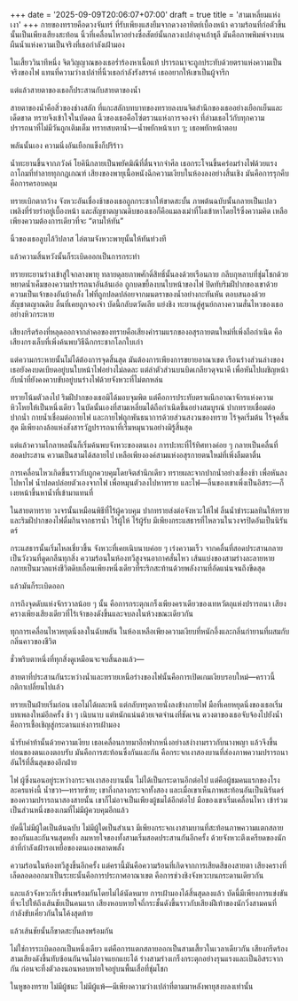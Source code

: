 +++
date = '2025-09-09T20:06:07+07:00'
draft = true
title = 'สามเหลี่ยมแห่งเงา'
+++
กายของทรายคือดวงจันทร์ ที่รับเพียงแสงยืมจากดวงอาทิตย์เบื้องหน้า ความร้อนที่ก่อตัวขึ้นนั้นเป็นเพียงเสียงสะท้อน นิ้วที่เคลื่อนไหวอย่างซื่อสัตย์นั้นกลวงเปล่าดุจเถ้าธุลี มันคือภาพพิมพ์จางบนผืนน้ำแห่งความเป็นจริงที่เธอกำลังเฝ้ามอง

ในเสี้ยววินาทีหนึ่ง จิตวิญญาณของเธอร่ำร้องหาเนื้อแท้ ปรารถนาจะถูกประทับด้วยตราแห่งความเป็นจริงของไฟ แทนที่ความว่างเปล่าที่นิ้วเธอกำลังรังสรรค์ เธออยากให้เขาเป็นผู้จารึก

แต่แล้วสายตาของเธอก็ประสานกับสายตาของน้ำ

สายตาของน้ำคือสิ่วของช่างสลัก ที่แกะสลักบทบาทของทรายลงบนจิตสำนึกของเธออย่างเยือกเย็นและเด็ดขาด ทรายจึงเข้าใจในบัดดล นิ้วของเธอคือโซ่ตรวนแห่งการจองจำ ที่ล่ามเธอไว้กับทุกความปรารถนาที่ไม่มีวันถูกเติมเต็ม
ทรายสบตาน้ำ—น้ำพยักหน้าเบา ๆ; เธอพยักหน้าตอบ

พลันนั้นเอง ความนิ่งอันเยือกแข็งก็ปริร้าว

น้ำทะยานขึ้นจากภวังค์ โยคินีกลายเป็นพยัคฆิณีที่ตื่นจากจำศีล เธอกระโจนขึ้นคร่อมร่างไฟด้วยแรงถาโถมที่ทำลายทุกกฎเกณฑ์ เสียงของพายุเนื้อหนังฉีกความเงียบในห้องลงอย่างสิ้นเชิง มันคือการรุกคืบ คือการครอบคลุม

ทรายเบิกตากว้าง จังหวะอันเชื่องช้าของเธอถูกกระชากให้ขาดสะบั้น ภาพต้นฉบับนั้นกลายเป็นเปลวเพลิงที่ร่ายรำอยู่เบื้องหน้า และสัญชาตญาณดิบของเธอก็คือแมลงเม่าที่โผเข้าหาโดยไร้ซึ่งความคิด เหลือเพียงความต้องการเดียวที่จะ “ตามให้ทัน”

นิ้วของเธอลูบไล้วิปลาส ไล่ตามจังหวะพายุนั้นให้ทันท่วงที

แล้วความสิ้นหวังนั้นก็ระเบิดออกเป็นการกระทำ

ทรายทะยานร่างเข้าสู่ใจกลางพายุ ทลายดุลยภาพศักดิ์สิทธิ์นั้นลงด้วยเรือนกาย กลีบกุหลาบที่ชุ่มโชกด้วยหยาดน้ำเค็มของความปรารถนาอันล้นเอ่อ ถูกบดขยี้ลงบนใบหน้าของไฟ ปิดทับริมฝีปากของเขาด้วยความเป็นเจ้าของอันบ้าคลั่ง ไฟที่ถูกปลดปล่อยจากมนตราของน้ำอย่างกะทันหัน ตอบสนองด้วยสัญชาตญาณดิบ ลิ้นที่เคยถูกจองจำ บัดนี้กลับตวัดเลีย แย่งชิง ทะยานสู่ศูนย์กลางความสั่นไหวของเธออย่างหิวกระหาย

เสียงกรีดร้องที่หลุดออกจากลำคอของทรายคือเสียงคำรามแรกของอสุรกายตนใหม่ที่เพิ่งถือกำเนิด คือเสียงกรงเล็บที่เพิ่งค้นพบวิธีฉีกกระชากโลกใบเก่า

แต่ความกระหายนั้นไม่ได้ต้องการจุดสิ้นสุด มันต้องการเพียงการขยายอาณาเขต เรือนร่างส่วนล่างของเธอยังคงบดเบียดอยู่บนใบหน้าไฟอย่างไม่ลดละ แต่ลำตัวส่วนบนบิดเกลียวดุจนาคี เพื่อหันไปเผชิญหน้ากับน้ำที่ยังคงควบขับอยู่บนร่างไฟด้วยจังหวะที่ไม่ตกหล่น

ทรายโน้มตัวลงไป ริมฝีปากของเธอมิได้มอบจุมพิต แต่คือการประทับตราผนึกอาณาจักรแห่งความหิวโหยให้เป็นหนึ่งเดียว ในบัดนั้นเองที่สามเหลี่ยมได้ถือกำเนิดขึ้นอย่างสมบูรณ์ ปากทรายเชื่อมต่อปากน้ำ กายน้ำเชื่อมต่อกายไฟ และกายไฟถูกพันธนาการด้วยส่วนสงวนของทราย ไร้จุดเริ่มต้น ไร้จุดสิ้นสุด มีเพียงกงล้อแห่งสังสารวัฏปรารถนาที่เริ่มหมุนวนอย่างมิรู้สิ้นสุด

แต่แล้วความโกลาหลนั้นก็เริ่มค้นพบจังหวะของตนเอง การปะทะที่ไร้ทิศทางค่อย ๆ กลายเป็นคลื่นที่สอดประสาน ความเป็นสามได้สลายไป เหลือเพียงองค์สามแห่งอสุรกายตนใหม่ที่เพิ่งลืมตาตื่น

การเคลื่อนไหวเกิดขึ้นราวกับถูกควบคุมโดยจิตสำนึกเดียว ทรายผละจากปากน้ำอย่างเชื่องช้า เพื่อหันลงไปหาไฟ น้ำปลดปล่อยตัวเองจากไฟ เพื่อหมุนตัวลงไปหาทราย และไฟ—ลิ้นของเขาเพิ่งเป็นอิสระ—ก็เงยหน้าขึ้นหาน้ำที่เข้ามาแทนที่

ในสายตาทราย วงจรนั้นเหมือนพิธีที่ไร้ผู้ควบคุม ปากทรายส่งต่อจังหวะให้ไฟ ลิ้นน้ำชำระมลทินให้ทราย และริมฝีปากของไฟดื่มกินจากธารน้ำ ไร้ผู้ให้ ไร้ผู้รับ มีเพียงกระแสธารที่ไหลวนในวงจรปิดอันเป็นนิรันดร์

กระแสธารนั้นเริ่มไหลเชี่ยวขึ้น จังหวะที่เคยเนิบนาบค่อย ๆ เร่งความเร็ว จากคลื่นที่สอดประสานกลายเป็นวังวนที่ดูดกลืนทุกสิ่ง ความร้อนในห้องทวีสูงจนอากาศสั่นไหว เส้นแบ่งของสามร่างละลายหาย กลายเป็นมวลแห่งชีวิตดิบเถื่อนเพียงหนึ่งเดียวที่ระริกสะท้านด้วยพลังงานที่อัดแน่นจนถึงขีดสุด

แล้วมันก็ระเบิดออก

การถึงจุดดับแห่งจักรวาลน้อย ๆ นั้น คือการกระตุกเกร็งเพียงคราเดียวของเทหวัตถุแห่งปรารถนา เสียงครางเพียงเสียงเดียวที่ไร้เจ้าของดังขึ้นและจบลงในห้วงขณะเดียวกัน

ทุกการเคลื่อนไหวหยุดนิ่งลงในฉับพลัน ในห้องเหลือเพียงความเงียบที่หนักอึ้งและกลิ่นกำยานที่ผสมกับกลิ่นคาวของชีวิต

ชั่วพริบตาหนึ่งที่ทุกสิ่งดูเหมือนจะจบสิ้นลงแล้ว—

สายตาที่ประสานกันระหว่างน้ำและทรายเหนือร่างของไฟนั้นคือการเปิดเกมเงียบรอบใหม่—คราวนี้กติกาเปลี่ยนไปแล้ว

ทรายเป็นฝ่ายเริ่มก่อน เธอไม่ได้ผละหนี แต่กลับทรุดกายนั่งลงข้างกายไฟ มือที่เคยหยุดนิ่งของเธอเริ่มบทเพลงใหม่อีกครั้ง ช้า ๆ เนิบนาบ แต่หนักแน่นด้วยเจตจำนงที่ชัดเจน ดวงตาของเธอจับจ้องไปยังน้ำ คือการเชื้อเชิญสู่กระดานแห่งการเฝ้ามอง

น้ำรับคำท้านั้นด้วยความเงียบ เธอเคลื่อนกายมาอีกฟากหนึ่งอย่างสง่างามราวกับนางพญา แล้วจึงขึ้นท่อนของตนเองตอบรับ มันคือการสะท้อนซึ่งกันและกัน คือกระจกเงาสองบานที่ส่องภาพความปรารถนาอันไร้ที่สิ้นสุดของอีกฝ่าย

ไฟ ผู้ซึ่งนอนอยู่ระหว่างกระจกเงาสองบานนั้น ไม่ได้เป็นกระดานอีกต่อไป แต่คือผู้ชมคนแรกของโรงละครแห่งนี้ น้ำขวา—ทรายซ้าย; เขากึ่งกลางกระจกทั้งสอง และเมื่อเขาเห็นภาพสะท้อนอันเป็นนิรันดร์ของความปรารถนาสองสายนั้น เขาก็ไม่อาจเป็นเพียงผู้ชมได้อีกต่อไป มือของเขาเริ่มเคลื่อนไหว เข้าร่วมเป็นส่วนหนึ่งของเกมที่ไม่มีผู้ควบคุมอีกแล้ว

บัดนี้ไม่มีผู้ใดเป็นต้นฉบับ ไม่มีผู้ใดเป็นสำเนา มีเพียงกระจกเงาสามบานที่สะท้อนภาพความแตกสลายของกันและกันจนสุดหยั่ง ลมหายใจของทั้งสามเริ่มสอดประสานกันอีกครั้ง ด้วยจังหวะตึงเครียดของนักล่าที่กำลังเฝ้ารอเหยื่อของตนเองพลาดพลั้ง

ความร้อนในห้องทวีสูงขึ้นอีกครั้ง แต่ครานี้มันคือความร้อนที่เกิดจากการเสียดสีของสายตา เสียงครางที่เล็ดลอดออกมาเป็นระยะนั้นคือการประกาศอาณาเขต คือการช่วงชิงจังหวะบนกระดานเดียวกัน

และแล้วจังหวะก็เร่งขึ้นพร้อมกันโดยไม่ได้นัดหมาย การเฝ้ามองได้สิ้นสุดลงแล้ว บัดนี้มีเพียงการแข่งขันที่จะไปให้ถึงเส้นชัยเป็นคนแรก เสียงหอบหายใจถี่กระชั้นดังขึ้นราวกับเสียงฝีเท้าของนักวิ่งสามคนที่กำลังขับเคี่ยวกันในโค้งสุดท้าย

แล้วเส้นชัยนั้นก็ขาดสะบั้นลงพร้อมกัน

ไม่ใช่การระเบิดออกเป็นหนึ่งเดียว แต่คือการแตกสลายออกเป็นสามเสี้ยวในเวลาเดียวกัน เสียงกรีดร้องสามเสียงดังขึ้นทับซ้อนกันจนไม่อาจแยกแยะได้ ร่างสามร่างเกร็งกระตุกอย่างรุนแรงและเป็นอิสระจากกัน ก่อนจะทิ้งตัวลงนอนหอบหายใจอยู่บนพื้นเสื่อที่ชุ่มโชก

ในหูของทราย ไม่มีผู้ชนะ ไม่มีผู้แพ้—มีเพียงความว่างเปล่าที่ตามมาหลังพายุสงบลงเท่านั้น